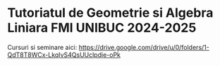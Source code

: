 # Tutoriatul de Geometrie si Algebra Liniara FMI UNIBUC 2024-2025

Cursuri si seminare aici: https://drive.google.com/drive/u/0/folders/1-QdT8T8WCx-LkqIvS4QsUUclpdje-oPk

